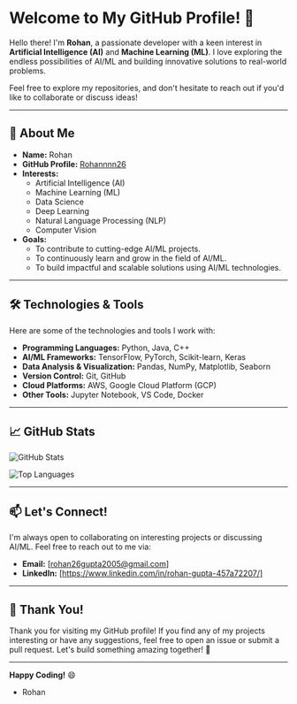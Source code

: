 # Welcome to My GitHub Profile! 👋

Hello there! I'm **Rohan**, a passionate developer with a keen interest in **Artificial Intelligence (AI)** and **Machine Learning (ML)**. I love exploring the endless possibilities of AI/ML and building innovative solutions to real-world problems. 

Feel free to explore my repositories, and don't hesitate to reach out if you'd like to collaborate or discuss ideas!

---

## 🌟 About Me

- **Name:** Rohan  
- **GitHub Profile:** [Rohannnn26](https://github.com/Rohannnn26)  
- **Interests:**  
  - Artificial Intelligence (AI)  
  - Machine Learning (ML)  
  - Data Science  
  - Deep Learning  
  - Natural Language Processing (NLP)  
  - Computer Vision  
- **Goals:**  
  - To contribute to cutting-edge AI/ML projects.  
  - To continuously learn and grow in the field of AI/ML.  
  - To build impactful and scalable solutions using AI/ML technologies.  

---

## 🛠️ Technologies & Tools

Here are some of the technologies and tools I work with:

- **Programming Languages:** Python, Java, C++  
- **AI/ML Frameworks:** TensorFlow, PyTorch, Scikit-learn, Keras  
- **Data Analysis & Visualization:** Pandas, NumPy, Matplotlib, Seaborn  
- **Version Control:** Git, GitHub  
- **Cloud Platforms:** AWS, Google Cloud Platform (GCP)  
- **Other Tools:** Jupyter Notebook, VS Code, Docker  

---


## 📈 GitHub Stats

![GitHub Stats](https://github-readme-stats.vercel.app/api?username=Rohannnn26&show_icons=true&theme=radical)

![Top Languages](https://github-readme-stats.vercel.app/api/top-langs/?username=Rohannnn26&layout=compact&theme=radical)

---

## 📫 Let's Connect!

I'm always open to collaborating on interesting projects or discussing AI/ML. Feel free to reach out to me via:

- **Email:** [rohan26gupta2005@gmail.com]  
- **LinkedIn:** [https://www.linkedin.com/in/rohan-gupta-457a72207/]
---

## 🙏 Thank You!

Thank you for visiting my GitHub profile! If you find any of my projects interesting or have any suggestions, feel free to open an issue or submit a pull request. Let's build something amazing together! 🚀

---

**Happy Coding!** 😄  
- Rohan  
